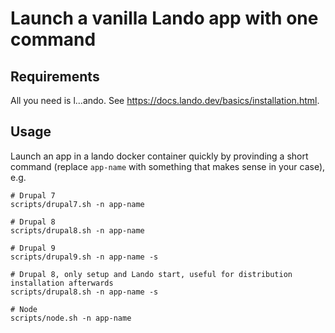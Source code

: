 # Launch a vanilla Lando app with one command

## Requirements

All you need is l...ando. See https://docs.lando.dev/basics/installation.html.

## Usage

Launch an app in a lando docker container quickly by provinding a short command (replace `app-name` with something that makes sense in your case), e.g.

```
# Drupal 7
scripts/drupal7.sh -n app-name

# Drupal 8
scripts/drupal8.sh -n app-name

# Drupal 9
scripts/drupal9.sh -n app-name -s

# Drupal 8, only setup and Lando start, useful for distribution installation afterwards
scripts/drupal8.sh -n app-name -s

# Node
scripts/node.sh -n app-name
```
